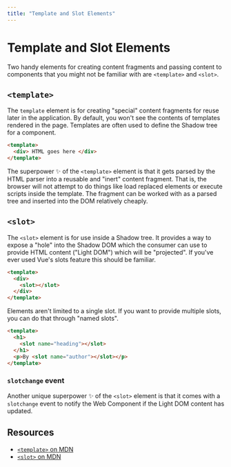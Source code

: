 ```yaml
---
title: "Template and Slot Elements"
---
```


# Template and Slot Elements

Two handy elements for creating content fragments and passing content to components that you might not be familiar with are `<template>` and `<slot>`.

## `<template>`

The `template` element is for creating "special" content fragments for reuse later in the application. 
By default, you won't see the contents of templates rendered in the page.  Templates are often used to 
define the Shadow tree for a component.

```html
<template>
  <div> HTML goes here </div>
</template>
```

The superpower :sparkles: of the `<template>` element is that it gets parsed by the HTML parser into a reusable and "inert" content fragment.  That is, the browser will not attempt to do things like load replaced elements or execute scripts inside the template.  The fragment can   be worked with as a parsed tree and inserted into the DOM relatively cheaply.

## `<slot>`

The `<slot>` element is for use inside a Shadow tree.  It provides a way to expose a "hole" into the Shadow DOM which the consumer can use to provide HTML content ("Light DOM") which will be "projected".   If you've ever used Vue's slots feature this should be familiar.

```html
<template>
  <div>
    <slot></slot>
  </div>
</template>
```

Elements aren't limited to a single slot. If you want to provide multiple slots, you can do that through "named slots".

```html
<template>
  <h1>
    <slot name="heading"></slot>
  </h1>
  <p>By <slot name="author"></slot></p>
</template>
```

### `slotchange` event

Another unique superpower :sparkles: of the `<slot>` element is that it comes with a `slotchange` event to notify the Web Component if the Light DOM content has updated.

## Resources

- [`<template>` on MDN](https://developer.mozilla.org/en-US/docs/Web/HTML/Element/template)
- [`<slot>` on MDN](https://developer.mozilla.org/en-US/docs/Web/HTML/Element/slot)
